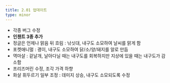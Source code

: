 ```yaml
---
title: 2.01 업데이트
type: minor
---
```


* 각종 버그 수정
* **인챈트 3종 추가**
* 정글은 언제나 맑음 뒤 흐림 : 낚싯대, 내구도 소모하여 날씨를 맑게 함
* 포켓애니멀 : 괭이, 내구도 소모하여 닭/소/양/돼지를 알로 만듬
* 역마살 : 겉날개, 날아다닐 때는 내구도를 회복하지만 지상에 있을 때는 내구도가 감소함
* 프리즈머린 수정, 조각 가격 하향
* 화살 휘두르기 일부 조정 : 데미지 상승, 내구도 소모되도록 수정